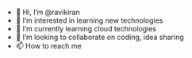 - 👋 Hi, I’m @ravikiran
- 👀 I’m interested in learning new technologies 
- 🌱 I’m currently learning cloud technologies
- 💞️ I’m looking to collaborate on coding, idea sharing
- 📫 How to reach me 

<!---
rsodimba/rsodimba is a ✨ special ✨ repository because its `README.md` (this file) appears on your GitHub profile.
You can click the Preview link to take a look at your changes.
--->
